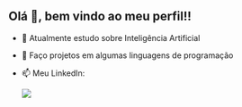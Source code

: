 ## Olá 👋, bem vindo ao meu perfil!!

- 🌱 Atualmente estudo sobre Inteligência Artificial
- 👯 Faço projetos em algumas linguagens de programação

- 📫 Meu LinkedIn: <div><a href="https://www.linkedin.com/in/valentin-antunes-279a30207" target="_blank"><img src="https://img.shields.io/badge/LinkedIn-0077B5?style=for-the badge&logo=linkedin&logoColor=white" target="_blank"></a></div>
